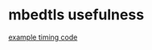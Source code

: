 
# mbedtls usefulness

[example timing code](https://github.com/ErichStyger/mcuoneclipse/blob/master/Examples/MCUXpresso/FRDM-K64F/FRDM-K64F_lwip_lwip_mqtt_bm/mbedtls/library/timing.c)